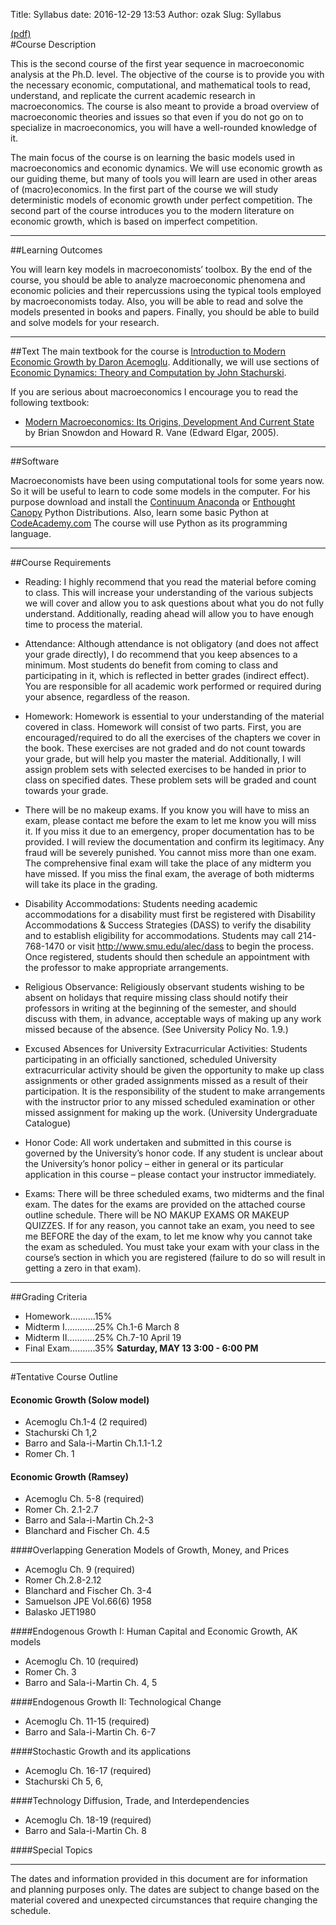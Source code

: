 Title: Syllabus 
date: 2016-12-29 13:53
Author: ozak
Slug: Syllabus

[(pdf)](/pdf/ECO-6395-001.pdf)      #Course Description 

This is the second course of the first year sequence in macroeconomic analysis at the Ph.D. level. The objective of the course is to provide you with the necessary economic, computational, and mathematical tools to read, understand, and replicate the current academic research in macroeconomics. The course is also meant to provide a broad overview of macroeconomic theories and issues so that even if you do not go on to specialize in macroeconomics, you will have a well-rounded knowledge of it.The main focus of the course is on learning the basic models used in macroeconomics and economic dynamics. We will use economic growth as our guiding theme, but many of tools you will learn are used in other areas of (macro)economics. In the first part of the course we will study deterministic models of economic growth under perfect competition. The second part of the course introduces you to the modern literature on economic growth, which is based on imperfect competition.
----------------------------------------
##Learning Outcomes

You will learn key models in macroeconomists’ toolbox. By the end of the course, you should be able to analyze macroeconomic phenomena and economic policies and their repercussions using the typical tools employed by macroeconomists today. Also, you will be able to read and solve the models presented in books and papers. Finally, you should be able to build and solve models for your research.----------------------------------------
##Text 
The main textbook for the course is [Introduction to Modern Economic Growth by Daron Acemoglu](http://www.amazon.com/Introduction-Modern-Economic-Growth-ebook/dp/B005DI9R6M/ref=dp_kinw_strp_1). Additionally, we will use sections of [Economic Dynamics: Theory and Computation by John Stachurski](http://www.amazon.com/Economic-Dynamics-Computation-John-Stachurski/dp/0262012774/ref=sr_1_1?s=books&ie=UTF8&qid=1357318168&sr=1-1&keywords=stachurski).    If you are serious about macroeconomics I encourage you to read the following textbook:
* [Modern Macroeconomics: Its Origins, Development And Current State](http://www.amazon.com/Modern-Macroeconomics-Origins-Development-Current/dp/1845422082/ref=sr_1_1?ie=UTF8&qid=1326307026&sr=8-1) by Brian Snowdon and Howard R. Vane (Edward Elgar, 2005).----------------------------------------
##Software 

Macroeconomists have been using computational tools for some years now. So it will be useful to learn to code some models in the computer. For his purpose download and install the [Continuum Anaconda](https://www.continuum.io/downloads) or [Enthought Canopy](https://www.enthought.com/products/canopy/) Python Distributions. Also, learn some basic Python at [CodeAcademy.com](http://codeacademy.com) The course will use Python as its programming language.----------------------------------------
##Course Requirements* Reading: I highly recommend that you read the material before coming to class. This will increase your understanding of the various subjects we will cover and allow you to ask questions about what you do not fully understand. Additionally, reading ahead will allow you to have enough time to process the material.* Attendance: Although attendance is not obligatory (and does not affect your grade directly), I do recommend that you keep absences to a minimum. Most students do benefit from coming to class and participating in it, which is reflected in better grades (indirect effect). You are responsible for all academic work performed or required during your absence, regardless of the reason.* Homework: Homework is essential to your understanding of the material covered in class. Homework will consist of two parts. First, you are encouraged/required to do all the exercises of the chapters we cover in the book. These exercises are not graded and do not count towards your grade, but will help you master the material. Additionally, I will assign problem sets with selected exercises to be handed in prior to class on specified dates. These problem sets will be graded and count towards your grade.* There will be no makeup exams.  If you know you will have to miss an exam, please contact me before the exam to let me know you will miss it. If you miss it due to an emergency, proper documentation has to be provided. I will review the documentation and confirm its legitimacy. Any fraud will be severely punished. You cannot miss more than one exam. The comprehensive final exam will take the place of any midterm you have missed. If you miss the final exam, the average of both midterms will take its place in the grading.* Disability Accommodations: Students needing academic accommodations for a disability must first be registered with Disability Accommodations & Success Strategies (DASS) to verify the disability and to establish eligibility for accommodations. Students may call 214-768-1470 or visit http://www.smu.edu/alec/dass to begin the process. Once registered, students should then schedule an appointment with the professor to make appropriate arrangements.* Religious Observance: Religiously observant students wishing to be absent on holidays that require missing class should notify their professors in writing at the beginning of the semester, and should discuss with them, in advance, acceptable ways of making up any work missed because of the absence. (See University Policy No. 1.9.)* Excused Absences for University Extracurricular Activities: Students participating in an officially sanctioned, scheduled University extracurricular activity should be given the opportunity to make up class assignments or other graded assignments missed as a result of their participation. It is the responsibility of the student to make arrangements with the instructor prior to any missed scheduled examination or other missed assignment for making up the work. (University Undergraduate Catalogue)* Honor Code:  All work undertaken and submitted in this course is governed by the University’s honor code.  If any student is unclear about the University’s honor policy – either in general or its particular application in this course – please contact your instructor immediately.* Exams:	 There will be three scheduled exams, two midterms and the final exam. The dates for the exams are provided on the attached course outline schedule.  There will be NO MAKUP EXAMS OR MAKEUP QUIZZES.  If for any reason, you cannot take an exam, you need to see me BEFORE the day of the exam, to let me know why you cannot take the exam as scheduled. You must take your exam with your class in the course’s section in which you are registered (failure to do so will result in getting a zero in that exam). ----------------------------------------
##Grading Criteria             * Homework……….15% * Midterm I………...25% 	Ch.1-6		March 8* Midterm II………..25%	Ch.7-10	April 19* Final Exam……….35% 	**Saturday, MAY 13 	3:00 - 6:00 PM**----------------------------------------
#Tentative Course Outline#### Economic Growth (Solow model)  * Acemoglu Ch.1-4 (2 required)  *	 Stachurski Ch 1,2  *	 Barro and Sala-i-Martin Ch.1.1-1.2  *	 Romer Ch. 1
 #### Economic Growth (Ramsey)  *	 Acemoglu Ch. 5-8 (required)  *	 Romer Ch. 2.1-2.7  *	 Barro and Sala-i-Martin Ch.2-3  *	 Blanchard and Fischer Ch. 4.5####Overlapping Generation Models of Growth, Money, and Prices  * Acemoglu Ch. 9 (required)  *	 Romer Ch.2.8-2.12  *	 Blanchard and Fischer Ch. 3-4  *	 Samuelson JPE Vol.66(6) 1958  *	 Balasko  JET1980####Endogenous Growth I: Human Capital and Economic Growth, AK models  *	 Acemoglu Ch. 10 (required)  *	 Romer Ch. 3  *	 Barro and Sala-i-Martin Ch. 4, 5####Endogenous Growth II: Technological Change  *	 Acemoglu Ch. 11-15 (required)  *	 Barro and Sala-i-Martin Ch. 6-7####Stochastic Growth and its applications  *	 Acemoglu Ch. 16-17 (required)  *	 Stachurski Ch 5, 6, ####Technology Diffusion, Trade, and Interdependencies  *	 Acemoglu Ch. 18-19 (required)  * Barro and Sala-i-Martin Ch. 8####Special Topics____________________________________________________________________________ The dates and information provided in this document are for information and planning purposes only.  The dates are subject to change based on the material covered and unexpected circumstances that require changing the schedule.